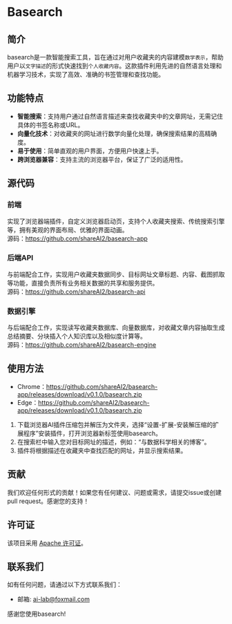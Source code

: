 # Basearch 

## 简介
basearch是一款智能搜索工具，旨在通过对用户收藏夹的内容建模`数学表示`，帮助用户以`文字描述`的形式快速找到`个人收藏内容`。这款插件利用先进的自然语言处理和机器学习技术，实现了高效、准确的书签管理和查找功能。

## 功能特点

- **智能搜索**：支持用户通过自然语言描述来查找收藏夹中的文章网址，无需记住具体的书签名称或URL。
- **向量化技术**：对收藏夹的网址进行数学向量化处理，确保搜索结果的高精确度。
- **易于使用**：简单直观的用户界面，方便用户快速上手。
- **跨浏览器兼容**：支持主流的浏览器平台，保证了广泛的适用性。

## 源代码
### 前端
实现了浏览器端插件，自定义浏览器启动页，支持个人收藏夹搜索、传统搜索引擎等，拥有美观的界面布局、优雅的界面动画。  
源码：https://github.com/shareAI2/basearch-app

### 后端API
与前端配合工作，实现用户收藏夹数据同步、目标网址文章标题、内容、截图抓取等功能，直接负责所有业务相关数据的共享和服务提供。  
源码：https://github.com/shareAI2/basearch-api

### 数据引擎
与后端配合工作，实现读写收藏夹数据库、向量数据库，对收藏文章内容抽取生成总结摘要、分块插入个人知识库以及相似度计算等。  
源码：https://github.com/shareAI2/basearch-engine

## 使用方法
- Chrome：https://github.com/shareAI2/basearch-app/releases/download/v0.1.0/basearch.zip
- Edge：https://github.com/shareAI2/basearch-app/releases/download/v0.1.0/basearch.zip
  
1. 下载浏览器AI插件压缩包并解压为文件夹，选择“设置-扩展-安装解压缩的扩展程序”安装插件，打开浏览器新标签使用basearch。
2. 在搜索栏中输入您对目标网址的描述，例如：“与数据科学相关的博客”。
3. 插件将根据描述在收藏夹中查找匹配的网址，并显示搜索结果。

## 贡献

我们欢迎任何形式的贡献！如果您有任何建议、问题或需求，请提交issue或创建pull request。感谢您的支持！

## 许可证

该项目采用 [Apache 许可证](LICENSE)。

## 联系我们

如有任何问题，请通过以下方式联系我们：

- 邮箱: ai-lab@foxmail.com

感谢您使用basearch!
